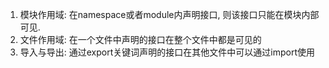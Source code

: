 1. 模块作用域: 在namespace或者module内声明接口, 则该接口只能在模块内部可见.
2. 文件作用域: 在一个文件中声明的接口在整个文件中都是可见的
3. 导入与导出: 通过export关键词声明的接口在其他文件中可以通过import使用
